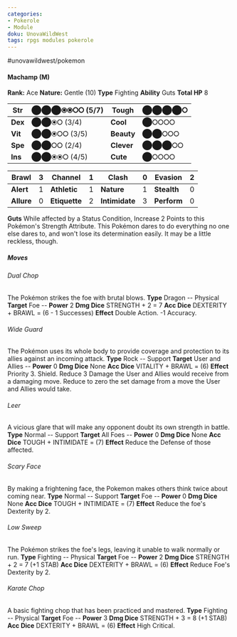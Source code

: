```yaml
---
categories:
- Pokerole
- Module
doku: UnovaWildWest
tags: rpgs modules pokerole
---
```

#unovawildwest/pokemon 

#### Machamp (M)

**Rank:** Ace
**Nature:** Gentle (10)
**Type** Fighting
**Ability** Guts
**Total HP** 8

| **Str** | ⬤⬤⬤⦿⦿⭘⭘ (5/7) | **Tough** |  ⬤⬤⬤⬤⭘
|---------|---------------|-----------|--------
| **Dex** | ⬤⬤⦿⭘ (3/4) | **Cool** |  ⬤⭘⭘⭘⭘
| **Vit** | ⬤⬤⦿⭘⭘ (3/5) | **Beauty** |  ⬤⬤⭘⭘⭘
| **Spe** | ⬤⬤⭘⭘ (2/4) | **Clever** |  ⬤⬤⬤⭘⭘
| **Ins** | ⬤⬤⦿⦿⭘ (4/5) | **Cute** |  ⬤⭘⭘⭘⭘

| **Brawl** |  3 | **Channel** | 1 | **Clash** |  0 | **Evasion** | 2
|-----------|----|-------------|---|-----------|----|-------------|---
| **Alert** |  1 | **Athletic** | 1 | **Nature** | 1 | **Stealth** | 0
| **Allure** | 0 | **Etiquette** | 2 | **Intimidate** | 3 | **Perform** | 0

**Guts** While affected by a Status Condition, Increase 2 Points to this Pokémon's Strength Attribute.
This Pokémon dares to do everything no one else dares to, and won't lose its determination easily. It may be a little reckless, though.

##### Moves

###### Dual Chop
The Pokémon strikes the foe with brutal blows.
**Type** Dragon -- Physical
**Target** Foe -- **Power** 2
**Dmg Dice** STRENGTH + 2 = 7
**Acc Dice** DEXTERITY + BRAWL = (6 - 1 Successes)
**Effect** Double Action. -1 Accuracy.

###### Wide Guard
The Pokémon uses its whole body to provide coverage and protection to its allies against an incoming attack.
**Type** Rock -- Support
**Target** User and Allies -- **Power** 0
**Dmg Dice** None
**Acc Dice** VITALITY + BRAWL = (6)
**Effect** Priority 3. Shield. Reduce 3 Damage the User and Allies would receive from a damaging move. Reduce to zero the set damage from a move the User and Allies would take.

###### Leer
A vicious glare that will make any opponent doubt its own strength in battle.
**Type** Normal -- Support
**Target** All Foes -- **Power** 0
**Dmg Dice** None
**Acc Dice** TOUGH + INTIMIDATE = (7)
**Effect** Reduce the Defense of those affected.

###### Scary Face
By making a frightening face, the Pokemon makes others think twice about coming near.
**Type** Normal -- Support
**Target** Foe -- **Power** 0
**Dmg Dice** None
**Acc Dice** TOUGH + INTIMIDATE = (7)
**Effect** Reduce the foe's Dexterity by 2.

###### Low Sweep
The Pokémon strikes the foe's legs, leaving it unable to walk normally or run.
**Type** Fighting -- Physical
**Target** Foe -- **Power** 2
**Dmg Dice** STRENGTH + 2 = 7 (+1 STAB)
**Acc Dice** DEXTERITY + BRAWL = (6)
**Effect** Reduce Foe's Dexterity by 2.

###### Karate Chop
A basic fighting chop that has been practiced and mastered.
**Type** Fighting -- Physical
**Target** Foe -- **Power** 3
**Dmg Dice** STRENGTH + 3 = 8 (+1 STAB)
**Acc Dice** DEXTERITY + BRAWL = (6)
**Effect** High Critical.